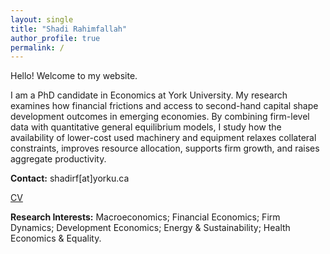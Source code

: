 ```yaml
---
layout: single
title: "Shadi Rahimfallah"
author_profile: true
permalink: /
---
```

Hello! Welcome to my website.

I am a PhD candidate in Economics at York University. My research examines how financial frictions and access to second-hand capital shape development outcomes in emerging economies. By combining firm-level data with quantitative general equilibrium models, I study how the availability of lower-cost used machinery and equipment relaxes collateral constraints, improves resource allocation, supports firm growth, and raises aggregate productivity.

**Contact:** shadirf[at]yorku.ca
 
<a href="/files/cv.pdf" target="_blank" class="btn btn--primary">CV</a>
 

**Research Interests:** Macroeconomics; Financial Economics; Firm Dynamics; Development Economics; Energy & Sustainability; Health Economics & Equality.


